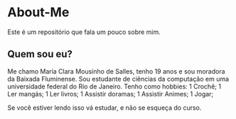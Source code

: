 # About-Me
Este é um repositório que fala um pouco sobre mim.

## Quem sou eu?
Me chamo Maria Clara Mousinho de Salles, tenho 19 anos e sou moradora da Baixada Fluminense. Sou estudante de ciências da computação em uma universidade federal do Rio de Janeiro. 
Tenho como hobbies:
1 Crochê; 
1 Ler mangás;
1 Ler livros;
1 Assistir doramas;
1 Assistir Animes;
1 Jogar;

Se você estiver lendo isso vá estudar, e não se esqueça do curso.